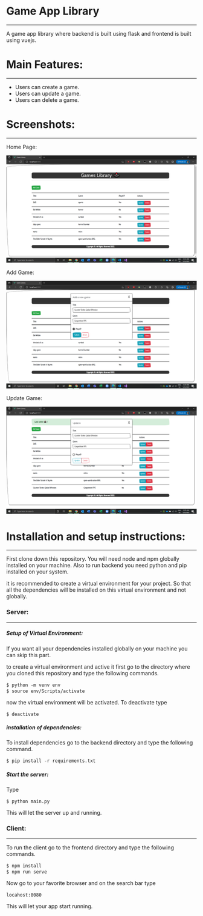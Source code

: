 # Game App Library

---

A game app library where backend is built using flask and frontend is built using vuejs.

# Main Features:

---

- Users can create a game.
- Users can update a game.
- Users can delete a game.

# Screenshots:

---

Home Page:

![home_page](assets/home_page.png)

Add Game:

![add_game](assets/add_game.png)

Update Game:

![update_game](assets/update_game.png)

# Installation and setup instructions:

---

First clone down this repository. You will need node and npm globally installed on your machine. Also to run backend you need python and pip installed on your system.

it is recommended to create a virtual environment for your project. So that all the dependencies will be installed on this virtual environment and not globally.

### Server:

---

##### Setup of Virtual Environment:

If you want all your dependencies installed globally on your machine you can skip this part.

to create a virtual environment and active it first go to the directory where you cloned this repository and type the following commands.

```
$ python -m venv env
$ source env/Scripts/activate
```

now the virtual environment will be activated. To deactivate type

```
$ deactivate
```

##### installation of dependencies:

To install dependencies go to the backend directory and type the following command.

```
$ pip install -r requirements.txt
```

##### Start the server:

Type

```
$ python main.py
```

This will let the server up and running.

### Client:

---

To run the client go to the frontend directory and type the following commands.

```
$ npm install
$ npm run serve
```

Now go to your favorite browser and on the search bar type

```
locahost:8080
```

This will let your app start running.
